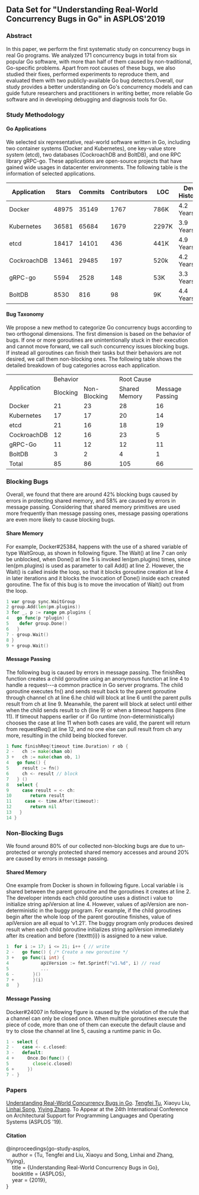 ## Data Set for "Understanding Real-World Concurrency Bugs in Go" in ASPLOS'2019

### Abstract
In this paper, we perform the first systematic study on concurrency bugs in real Go programs. We analyzed 171 concurrency bugs in total from six popular Go software, with more than half of them caused by non-traditional, Go-specific problems. Apart from root causes of these bugs, we also studied their fixes, performed experiments to reproduce them, and evaluated them with two publicly-available Go bug detectors.Overall, our study provides a better understanding on Go's concurrency models and can guide future researchers and practitioners in writing better, more reliable Go software and in developing debugging and diagnosis tools for Go.

### Study Methodology

#### Go Applications
We selected six representative, real-world software written in Go, including two container systems (Docker and Kubernetes), one key-value store system (etcd), two databases (CockroachDB and BoltDB), and one RPC library gRPC-go. These applications are open-source projects that have gained wide usages in datacenter environments. The following table is the information of selected applications.

| Application | Stars | Commits | Contributors | LOC | Dev History |
| ------ | ------ | ------ | ------ | ------ | ------ |
| Docker |  48975 |  35149 | 1767   | 786K   | 4.2 Years|  
| Kubernetes |   36581 | 65684 | 1679 | 2297K | 3.9 Years|
| etcd |  18417   |14101  | 436   | 441K  | 4.9 Years|
| CockroachDB |  13461       |  29485     | 197     | 520k		| 4.2 Years|
| gRPC-go |   5594        |  2528      | 148     | 53K   			| 3.3 Years|
| BoltDB |   8530        |  816       | 98      | 9K    			| 4.4 Years|

#### Bug Taxonomy
We propose a new method to categorize Go concurrency bugs according to two orthogonal dimensions. The first dimension is based on the behavior of bugs. If one or more goroutines are unintentionally stuck in their execution and cannot move forward, we call such concurrency issues blocking bugs. If instead all goroutines can finish their tasks but their behaviors are not desired, we call them non-blocking ones. The following table  shows the detailed breakdown of bug categories across each application.

<table >
  <tr>
    <td rowspan="2">Application</td>
    <td colspan="2">Behavior</td>
    <td colspan="2">Root Cause</td>
  </tr>
  <tr>
    <td >Blocking</td>
    <td >Non-Blocking</td>
    <td >Shared Memory</td>
    <td >Message Passing</td>
  </tr>
  <tr>
    <td >Docker</td>
    <td >21</td>
    <td >23</td>
    <td >28</td>
    <td >16</td>
  </tr>
  <tr>
    <td >Kubernetes</td>
    <td >17</td>
    <td >17</td>
    <td >20</td>
    <td >14</td>
  </tr>
  <tr>
    <td >etcd</td>
    <td >21</td>
    <td >16</td>
    <td >18</td>
    <td >19</td>
  </tr>
  <tr>
    <td >CockroachDB</td>
    <td >12</td>
    <td >16</td>
    <td >23</td>
    <td >5</td>
  </tr>
  <tr>
    <td >gRPC-Go</td>
    <td >11</td>
    <td >12</td>
    <td >12</td>
    <td >11</td>
  </tr>
  <tr>
    <td >BoltDB</td>
    <td >3</td>
    <td >2</td>
    <td >4</td>
    <td >1</td>
  </tr>
  <tr>
    <td >Total</td>
    <td >85</td>
    <td >86</td>
    <td >105</td>
    <td >66</td>
  </tr>
</table>

### Blocking Bugs
Overall, we found that there are around 42% blocking bugs caused by errors in protecting shared memory, and 58% are caused by errors in message passing. Considering that shared memory primitives are used more frequently than message passing ones, message passing operations are even more likely to cause blocking bugs.

#### Share Memory
For example, Docker\#25384, happens with the use of a shared variable of type WaitGroup, as shown in following figure. The Wait() at line 7 can only be unblocked, when Done() at line 5 is invoked len(pm.plugins) times, since len(pm.plugins) is used as parameter to call Add() at line 2. However, the Wait() is called inside the loop, so that it blocks goroutine creation at line 4 in later iterations and it blocks the invocation of Done() inside each created goroutine. The fix of this bug is to move the invocation of Wait() out from the loop.
```go
1 var group sync.WaitGroup
2 group.Add(len(pm.plugins))
3 for _, p := range pm.plugins {
4   go func(p *plugin) {
5    defer group.Done()
6   }
7 - group.Wait()
8 }
9 + group.Wait()
```

#### Message Passing
The following bug is caused by errors in message passing. The finishReq function creates a child goroutine using an anonymous function at line 4 to handle a request---a common practice in Go server programs. The child goroutine executes fn() and sends result back to the parent goroutine through channel ch at line 6.he child will block at line 6 until the parent pulls result from ch at line 9. Meanwhile, the parent will block at select until either when the child sends result to ch (line 9) or when a timeout happens (line 11). If timeout happens earlier or if Go runtime (non-deterministically) chooses the case at line 11 when both cases are valid, the parent will return from requestReq() at line 12, and no one else can pull result from ch any more, resulting in the child being blocked forever.

```go
1 func finishReq(timeout time.Duration) r ob {
2 -   ch := make(chan ob)
3 +   ch := make(chan ob, 1)
4   go func() {
5     result := fn()
6     ch <- result // block
7   } ()
8   select {
9     case result = <- ch:
10       return result
11     case <- time.After(timeout):
12       return nil
13   }
14 }
```

### Non-Blocking Bugs
We found around 80% of our collected non-blocking bugs are due to un-protected or wrongly protected shared memory accesses and around 20% are caused by errors in message passing.

#### Shared Memory
One example from Docker is shown in  following figure. Local variable i is shared between the parent goroutine and the goroutines it creates at line 2. The developer intends each child goroutine uses a distinct i value to initialize string apiVersion at line 4. However, values of apiVersion are non-deterministic in the buggy program. For example, if the child goroutines begin after the whole loop of the parent goroutine finishes, value of apiVersion are all equal to 'v1.21'. The buggy program only produces desired result when each child goroutine initializes string apiVersion immediately after its creation and before {\texttt{i}} is assigned to a new value.

```go
1  for i := 17; i <= 21; i++ { // write
2 -   go func() { /* Create a new goroutine */
3 +   go func(i int) {
4            apiVersion := fmt.Sprintf("v1.%d", i) // read
5            ...
6 -       }()
7 +       }(i)
8   }
```
#### Message Passing
Docker\#24007 in following figure is caused by the violation of the rule that a channel can only be closed once. When multiple goroutines execute the piece of code, more than one of them can execute the default clause and try to close the channel at line 5, causing a runtime panic in Go.
```go
1 - select {
2 -   case <- c.closed:
3 -   default:
4 +     Once.Do(func() {
5         close(c.closed)
6 +     })
7 - }
```

### Papers
[Understanding Real-World Concurrency Bugs in Go](https://songlh.github.io/paper/go-study.pdf). [Tengfei Tu](https://tengfei1010.github.io/), Xiaoyu Liu, [Linhai Song](https://songlh.github.io/), [Yiying Zhang](https://engineering.purdue.edu/~yiying/). To Appear at the 24th International Conference on Architectural Support for Programming Languages and Operating Systems (ASPLOS '19).

#### Citation
@inproceedings{go-study-asplos,<br />
&nbsp;&nbsp;&nbsp; author = {Tu, Tengfei and Liu, Xiaoyu and Song, Linhai and Zhang, Yiying}, <br />
&nbsp;&nbsp;&nbsp; title = {Understanding Real-World Concurrency Bugs in Go}, <br />
&nbsp;&nbsp;&nbsp; booktitle = {ASPLOS}, <br />
&nbsp;&nbsp;&nbsp; year = {2019}, <br />
}
